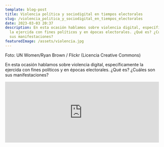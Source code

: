 ```yaml
---
template: blog-post
title: Violencia política y sociodigital en tiempos electorales
slug: /violencia_politica_y_sociodigital_en_tiempos_electorales
date: 2023-03-03 20:37
description: En esta ocasión hablamos sobre violencia digital, específicamente
  la ejercida con fines políticos y en épocas electorales. ¿Qué es? ¿Cuáles son
  sus manifestaciones?
featuredImage: /assets/violencia.jpg
---
```

F﻿oto: UN Women/Ryan Brown / Flickr (Licencia Creative Commons)

En esta ocasión hablamos sobre violencia digital, específicamente la ejercida con fines políticos y en épocas electorales. ¿Qué es? ¿Cuáles son sus manifestaciones?



<iframe src="https://podcasters.spotify.com/pod/show/hectorpina/embed/episodes/Violencia-poltica-y-sociodigital-en-tiempos-electorales-e20uf5b" height="200px" width="100%" frameborder="0" scrolling="no"></iframe>